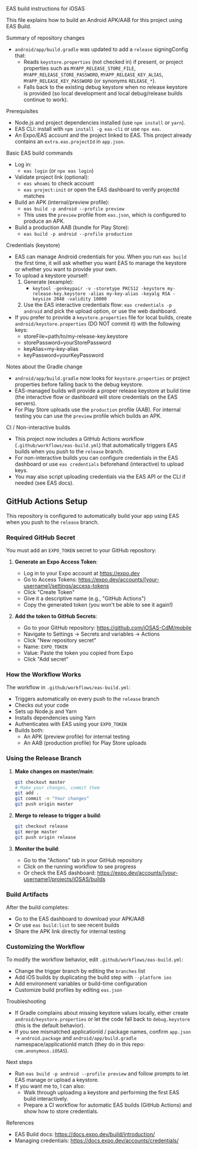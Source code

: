 EAS build instructions for iOSAS

This file explains how to build an Android APK/AAB for this project using EAS Build.

Summary of repository changes
- `android/app/build.gradle` was updated to add a `release` signingConfig that:
  - Reads `keystore.properties` (not checked in) if present, or project properties such as
    `MYAPP_RELEASE_STORE_FILE`, `MYAPP_RELEASE_STORE_PASSWORD`, `MYAPP_RELEASE_KEY_ALIAS`,
    `MYAPP_RELEASE_KEY_PASSWORD` (or synonyms `RELEASE_*`).
  - Falls back to the existing debug keystore when no release keystore is provided (so
    local development and local debug/release builds continue to work).

Prerequisites
- Node.js and project dependencies installed (use `npm install` or `yarn`).
- EAS CLI: install with `npm install -g eas-cli` or use `npx eas`.
- An Expo/EAS account and the project linked to EAS. This project already contains an `extra.eas.projectId` in `app.json`.

Basic EAS build commands
- Log in:
  - `eas login` (or `npx eas login`)
- Validate project link (optional):
  - `eas whoami` to check account
  - `eas project:init` or open the EAS dashboard to verify projectId matches
- Build an APK (internal/preview profile):
  - `eas build -p android --profile preview`
  - This uses the `preview` profile from `eas.json`, which is configured to produce an APK.
- Build a production AAB (bundle for Play Store):
  - `eas build -p android --profile production`

Credentials (keystore)
- EAS can manage Android credentials for you. When you run `eas build` the first time, it will ask whether
  you want EAS to manage the keystore or whether you want to provide your own.
- To upload a keystore yourself:
  1. Generate (example):
     - `keytool -genkeypair -v -storetype PKCS12 -keystore my-release-key.keystore -alias my-key-alias -keyalg RSA -keysize 2048 -validity 10000`
  2. Use the EAS interactive credentials flow: `eas credentials -p android` and pick the upload option, or use the web dashboard.
- If you prefer to provide a `keystore.properties` file for local builds, create `android/keystore.properties` (DO NOT commit it) with the following keys:
  - storeFile=path/to/my-release-key.keystore
  - storePassword=yourStorePassword
  - keyAlias=my-key-alias
  - keyPassword=yourKeyPassword

Notes about the Gradle change
- `android/app/build.gradle` now looks for `keystore.properties` or project properties before falling back to the debug keystore.
- EAS-managed builds will provide a proper release keystore at build time (the interactive flow or dashboard will store credentials on the EAS servers).
- For Play Store uploads use the `production` profile (AAB). For internal testing you can use the `preview` profile which builds an APK.

CI / Non-interactive builds
- This project now includes a GitHub Actions workflow (`.github/workflows/eas-build.yml`) that automatically triggers EAS builds when you push to the `release` branch.
- For non-interactive builds you can configure credentials in the EAS dashboard or use `eas credentials` beforehand (interactive) to upload keys.
- You may also script uploading credentials via the EAS API or the CLI if needed (see EAS docs).

## GitHub Actions Setup

This repository is configured to automatically build your app using EAS when you push to the `release` branch.

### Required GitHub Secret

You must add an `EXPO_TOKEN` secret to your GitHub repository:

1. **Generate an Expo Access Token**:
   - Log in to your Expo account at https://expo.dev
   - Go to Access Tokens: https://expo.dev/accounts/[your-username]/settings/access-tokens
   - Click "Create Token"
   - Give it a descriptive name (e.g., "GitHub Actions")
   - Copy the generated token (you won't be able to see it again!)

2. **Add the token to GitHub Secrets**:
   - Go to your GitHub repository: https://github.com/iOSAS-CdM/mobile
   - Navigate to Settings → Secrets and variables → Actions
   - Click "New repository secret"
   - Name: `EXPO_TOKEN`
   - Value: Paste the token you copied from Expo
   - Click "Add secret"

### How the Workflow Works

The workflow in `.github/workflows/eas-build.yml`:
- Triggers automatically on every push to the `release` branch
- Checks out your code
- Sets up Node.js and Yarn
- Installs dependencies using Yarn
- Authenticates with EAS using your `EXPO_TOKEN`
- Builds both:
  - An APK (preview profile) for internal testing
  - An AAB (production profile) for Play Store uploads

### Using the Release Branch

1. **Make changes on master/main**:
   ```bash
   git checkout master
   # Make your changes, commit them
   git add .
   git commit -m "Your changes"
   git push origin master
   ```

2. **Merge to release to trigger a build**:
   ```bash
   git checkout release
   git merge master
   git push origin release
   ```

3. **Monitor the build**:
   - Go to the "Actions" tab in your GitHub repository
   - Click on the running workflow to see progress
   - Or check the EAS dashboard: https://expo.dev/accounts/[your-username]/projects/iOSAS/builds

### Build Artifacts

After the build completes:
- Go to the EAS dashboard to download your APK/AAB
- Or use `eas build:list` to see recent builds
- Share the APK link directly for internal testing

### Customizing the Workflow

To modify the workflow behavior, edit `.github/workflows/eas-build.yml`:
- Change the trigger branch by editing the `branches` list
- Add iOS builds by duplicating the build step with `--platform ios`
- Add environment variables or build-time configuration
- Customize build profiles by editing `eas.json`

Troubleshooting
- If Gradle complains about missing keystore values locally, either create `android/keystore.properties` or let the code fall back to `debug.keystore` (this is the default behavior).
- If you see mismatched applicationId / package names, confirm `app.json` -> `android.package` and `android/app/build.gradle` namespace/applicationId match (they do in this repo: `com.anonymous.iOSAS`).

Next steps
- Run `eas build -p android --profile preview` and follow prompts to let EAS manage or upload a keystore.
- If you want me to, I can also:
  - Walk through uploading a keystore and performing the first EAS build interactively.
  - Prepare a CI workflow for automatic EAS builds (GitHub Actions) and show how to store credentials.

References
- EAS Build docs: https://docs.expo.dev/build/introduction/
- Managing credentials: https://docs.expo.dev/accounts/credentials/

